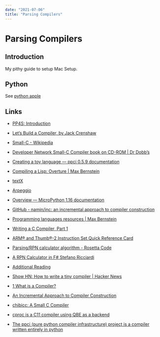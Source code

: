 ```yaml
---
date: "2021-07-06"
title: "Parsing Compilers"
---
```


<!-- markdownlint-disable MD025 -->
# Parsing Compilers
<!-- markdownlint-enable MD025 -->

## Introduction

My pithy guide to setup Mac Setup.

## Python

See [python apple](2021-06-06-python-apple)

## Links

* [PP4S: Introduction](http://www.pp4s.co.uk/main/tu-trans-comp-jc-01.html)
* [Let’s Build a Compiler, by Jack Crenshaw](https://compilers.iecc.com/crenshaw/)
* [Small-C - Wikipedia](https://en.wikipedia.org/wiki/Small-C)
* [Developer Network Small-C Compiler book on CD-ROM | Dr Dobb’s](https://www.drdobbs.com/developer-network-small-c-compiler-book/184415519?queryText=%2522small%2Bc%2522)
* [Creating a toy language — ppci 0.5.9 documentation](https://ppci.readthedocs.io/en/latest/howto/toy.html)
* [Compiling a Lisp: Overture | Max Bernstein](https://bernsteinbear.com/blog/compiling-a-lisp-0/)
* [textX](http://textx.github.io/textX/stable/)
* [Arpeggio](https://textx.github.io/Arpeggio/stable/)
* [Overview — MicroPython 1.16 documentation](https://docs.micropython.org/en/latest/index.html)
* [GitHub - namin/inc: an incremental approach to compiler construction](https://github.com/namin/inc)
* [Programming languages resources | Max Bernstein](https://bernsteinbear.com/pl-resources/)
* [Writing a C Compiler, Part 1](https://norasandler.com/2017/11/29/Write-a-Compiler.html)
* [ARM® and Thumb®-2 Instruction Set Quick Reference Card](https://documentation-service.arm.com/static/5ed66080ca06a95ce53f932d?token=)
* [Parsing/RPN calculator algorithm - Rosetta Code](https://rosettacode.org/wiki/Parsing/RPN_calculator_algorithm#Python)
* [A RPN Calculator in F# Stefano Ricciardi](http://www.stefanoricciardi.com/2010/10/01/a-rpn-calculator-in-f/)
* [Additional Reading](https://cseweb.ucsd.edu/classes/sp17/cse131-a/s_materials.html)
* [Show HN: How to write a tiny compiler | Hacker News](https://news.ycombinator.com/item?id=13608810)
* [1 What is a Compiler?](https://www.cs.umd.edu/class/fall2020/cmsc430/Intro.html)

* [An Incremental Approach to Compiler Construction](http://scheme2006.cs.uchicago.edu/11-ghuloum.pdf)
* [chibicc: A Small C Compiler](https://github.com/rui314/chibicc)
* [cproc is a C11 compiler using QBE as a backend](https://git.sr.ht/~mcf/cproc)
* [The ppci (pure python compiler infrastructure) project is a compiler written entirely in python](https://ppci.readthedocs.io/en/latest/index.html)

<!-- markdownlint-disable MD034 -->
<!-- markdownlint-enable MD034 -->
